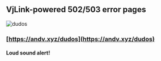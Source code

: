 VjLink-powered 502/503 error pages
----------------------

![dudos](https://pp.vk.me/c624522/v624522108/4cc74/ErVPl1O56jc.jpg)

### [https://andv.xyz/dudos](https://andv.xyz/dudos)

#### Loud sound alert!